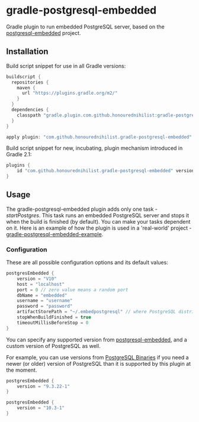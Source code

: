 # gradle-postgresql-embedded

Gradle plugin to run embedded PostgreSQL server, based on the [postgresql-embedded](https://github.com/yandex-qatools/postgresql-embedded) project.

## Installation

Build script snippet for use in all Gradle versions:
```groovy
buildscript {
  repositories {
    maven {
      url "https://plugins.gradle.org/m2/"
    }
  }
  dependencies {
    classpath "gradle.plugin.com.github.honourednihilist:gradle-postgresql-embedded:0.4.0"
  }
}

apply plugin: "com.github.honourednihilist.gradle-postgresql-embedded"
```

Build script snippet for new, incubating, plugin mechanism introduced in Gradle 2.1:
```groovy
plugins {
    id "com.github.honourednihilist.gradle-postgresql-embedded" version "0.4.0"
}
```

## Usage

The gradle-postgresql-embedded plugin adds only one task - _startPostgres_. This task runs an embedded PostgreSQL server and stops it when the build is finished (by default).
You can make your tasks dependent on it. Here is an example of how the plugin is used in a 'real-world' project - [gradle-postgresql-embedded-example](https://github.com/honourednihilist/gradle-postgresql-embedded-example).


### Configuration

These are all possible configuration options and its default values:

```groovy
postgresEmbedded {
	version = "V10"
	host = "localhost"
	port = 0 // zero value means a random port
	dbName = "embedded"
	username = "username"
	password = "password"
	artifactStorePath = "~/.embedpostgresql" // where PostgreSQL distributions are stored after downloading, inside home directory by default 
	stopWhenBuildFinished = true
	timeoutMillisBeforeStop = 0
}
```

You can specify any supported version from [postgresql-embedded](https://github.com/yandex-qatools/postgresql-embedded/blob/postgresql-embedded-2.8/src/main/java/ru/yandex/qatools/embed/postgresql/distribution/Version.java), and a custom version of PostgreSQL as well.

For example, you can use versions from [PostgreSQL Binaries](https://www.enterprisedb.com/download-postgresql-binaries) if you need a newer (or older) version of PostgreSQL than it is supported by this plugin at the moment.

```groovy
postgresEmbedded {
	version = "9.3.22-1"
}
```

```groovy
postgresEmbedded {
	version = "10.3-1"
}
```

